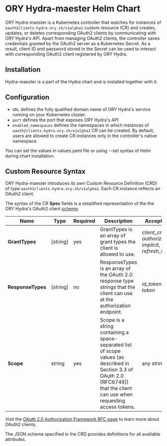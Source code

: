 # ORY Hydra-maester Helm Chart

ORY Hydra-maester is a Kubernetes controller that watches for instances of `oauth2clients.hydra.ory.sh/v1alpha1` custom resource (CR) and creates, updates, or deletes corresponding OAuth2 clients by communicating with ORY Hydra's API. Apart from managing OAuth2 clients, the controller saves credentials granted by the OAuth2 server as a Kubernetes Secret. As a result, client ID and password stored in the Secret can be used to interact with corresponding OAuth2 client registered by ORY Hydra.

## Installation

Hydra-maester is a part of the Hydra chart and is installed together with it.

## Configuration

- `URL` defines the fully qualified domain name of ORY Hydra's service running on your Kubernetes cluster.
- `port` defines the port that exposes ORY Hydra's API
- `enabled_namespaces` defines the namespaces in which instances of `oauth2clients.hydra.ory.sh/v1alpha1` CR can be created. By default, users are allowed to create CR instances only in the controller's native namespace.

You can set the values in values.yaml file or using --set syntax of Helm during chart installation.

## Custom Resource Syntax

ORY Hydra-maester introduces its own Custom Resource Definition (CRD) of type `oauth2clients.hydra.ory.sh/v1alpha1`. Each CR instance reflects an OAuth2 client.

The syntax of the CR **Spec** fields is a simplified representation of the the ORY Hydra's OAuth2 client [scheme](https://www.ory.sh/docs/hydra/sdk/api#schemaoauth2client).

| Name              | Type     | Required | Description | Accepted values |
|-------------------|----------|----------|-------------|-----------------|
| **GrantTypes**    | [string] | yes      | GrantTypes is an array of grant types the client is allowed to use. | *client_credentials*, *authorization_code*, *implicit*, *refresh_token*
| **ResponseTypes** | [string] | no       | ResponseTypes is an array of the OAuth 2.0 response type strings that the client can use at the authorization endpoint. | *id_token*, *code*, *token*
| **Scope**         | string   | yes      | Scope is a string containing a space-separated list of scope values (as described in Section 3.3 of OAuth 2.0 [RFC6749]) that the client can use when requesting access tokens. | any string |

Visit the [OAuth 2.0 Authorization Framework RFC page](https://tools.ietf.org/html/rfc6749) to learn more about OAuth2 clients.

The JSON schema specified in the CRD provides definitions for all available attributes.